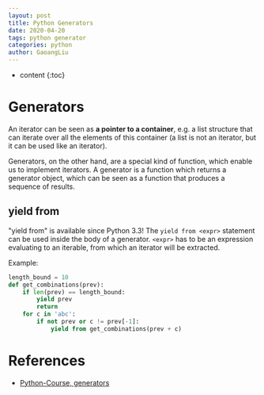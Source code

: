 ```yaml
---
layout: post
title: Python Generators
date: 2020-04-20
tags: python generator
categories: python
author: GaoangLiu
---
```

* content
{:toc}


# Generators
An iterator can be seen as **a pointer to a container**, e.g. a list structure that can iterate over all the elements of this container (a list is not an iterator, but it can be used like an iterator).




Generators, on the other hand, are a special kind of function, which enable us to implement iterators.
A generator is a function which returns a generator object, which can be seen as a function that produces a sequence of results. 


## yield from 
"yield from" is available since Python 3.3!
The `yield from <expr>` statement can be used inside the body of a generator. `<expr>` has to be an expression evaluating to an iterable, from which an iterator will be extracted.

Example:
```python
length_bound = 10
def get_combinations(prev):
    if len(prev) == length_bound:
        yield prev
        return 
    for c in 'abc':
        if not prev or c != prev[-1]:
            yield from get_combinations(prev + c)
```


# References 
* [Python-Course, generators](https://www.python-course.eu/python3_generators.php)
